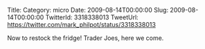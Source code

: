 Title: 
Category: micro
Date: 2009-08-14T00:00:00
Slug: 2009-08-14T00:00:00
TwitterId: 3318338013
TweetUrl: https://twitter.com/mark_philpot/status/3318338013

Now to restock the fridge! Trader Joes, here we come.